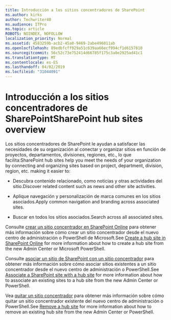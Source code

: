 ```yaml
---
title: Introducción a los sitios concentradores de SharePoint
ms.author: kirks
author: Techwriter40
ms.audience: ITPro
ms.topic: article
ROBOTS: NOINDEX, NOFOLLOW
localization_priority: Normal
ms.assetid: 4583259b-acb2-45a0-9469-2abe496011ab
ms.openlocfilehash: 89edbfcff929a51c639aa66ecf994cf1d6157810
ms.sourcegitcommit: 56c52c73e752414d66785f175c3a0e2925ad41c1
ms.translationtype: MT
ms.contentlocale: es-ES
ms.lasthandoff: 04/02/2019
ms.locfileid: "31044091"
---
```

# <a name="sharepoint-hub-sites-overview"></a><span data-ttu-id="6c7ef-102">Introducción a los sitios concentradores de SharePoint</span><span class="sxs-lookup"><span data-stu-id="6c7ef-102">SharePoint hub sites overview</span></span>

<span data-ttu-id="6c7ef-103">Los sitios concentradores de SharePoint le ayudan a satisfacer las necesidades de su organización al conectar y organizar sitios en función de proyectos, departamentos, divisiones, regiones, etc., lo que facilita:</span><span class="sxs-lookup"><span data-stu-id="6c7ef-103">SharePoint hub sites help you meet the needs of your organization by connecting and organizing sites based on project, department, division, region, etc. making it easier to:</span></span>

- <span data-ttu-id="6c7ef-104">Descubra contenido relacionado, como noticias y otras actividades del sitio.</span><span class="sxs-lookup"><span data-stu-id="6c7ef-104">Discover related content such as news and other site activities.</span></span>


- <span data-ttu-id="6c7ef-105">Aplique navegación y personalización de marca comunes en los sitios asociados.</span><span class="sxs-lookup"><span data-stu-id="6c7ef-105">Apply common navigation and branding across associated sites.</span></span>


- <span data-ttu-id="6c7ef-106">Buscar en todos los sitios asociados.</span><span class="sxs-lookup"><span data-stu-id="6c7ef-106">Search across all associated sites.</span></span>


<span data-ttu-id="6c7ef-107">Consulte [crear un sitio concentrador en SharePoint Online](https://docs.microsoft.com/en-us/sharepoint/create-hub-site) para obtener más información sobre cómo crear un sitio concentrador desde el nuevo centro de administración o PowerShell de Microsoft.</span><span class="sxs-lookup"><span data-stu-id="6c7ef-107">See [Create a hub site in SharePoint Online](https://docs.microsoft.com/en-us/sharepoint/create-hub-site) for more information about how to create a hub site from the new Admin Center or Microsoft PowerShell.</span></span> 

<span data-ttu-id="6c7ef-108">Consulte [asociar un sitio de SharePoint con un sitio concentrador](https://support.office.com/en-us/article/associate-a-sharepoint-site-with-a-hub-site-ae0009fd-af04-4d3d-917d-88edb43efc05) para obtener más información sobre cómo asociar sitios existentes a un sitio concentrador desde el nuevo centro de administración o PowerShell.</span><span class="sxs-lookup"><span data-stu-id="6c7ef-108">See [Associate a SharePoint site with a hub site](https://support.office.com/en-us/article/associate-a-sharepoint-site-with-a-hub-site-ae0009fd-af04-4d3d-917d-88edb43efc05) for more information about how to associate an existing sites to a hub site from the new Admin Center or PowerShell.</span></span>  

<span data-ttu-id="6c7ef-109">Vea [quitar un sitio concentrador](https://docs.microsoft.com/en-us/sharepoint/remove-hub-site) para obtener más información sobre cómo quitar un sitio concentrador existente del nuevo centro de administración o PowerShell.</span><span class="sxs-lookup"><span data-stu-id="6c7ef-109">See [Remove a hub site](https://docs.microsoft.com/en-us/sharepoint/remove-hub-site) for more information about how to remove an existing hub site from the new Admin Center or PowerShell.</span></span> 
